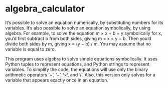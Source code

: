# algebra_calculator

It’s possible to solve an equation numerically, by substituting numbers for its variables.
It’s also possible to solve an equation symbolically, by using algebra. For example, to solve
the equation m × x + b = y symbolically for x, you’d first subtract b from both sides, giving
m × x = y − b. Then you’d divide both sides by m, giving x = (y − b) / m. You may assume
that no variable is equal to zero.

This program uses algebra to solve simple equations symbolically. It uses Python tuples to represent equations,
and Python strings to represent variables. To simplify the code, the equations will use
only the binary arithmetic operators ‘+’, ‘−’, ‘×’, and ‘/’. Also, this version only
solves for a variable that appears exactly once in an equation.
